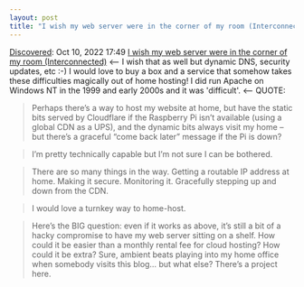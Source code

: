 ```yaml
---
layout: post
title: "I wish my web server were in the corner of my room (Interconnected)"
---
```

[Discovered](http://rolandtanglao.com/2020/07/29/p1-blogthis-checkvist-list-links-to-blog/): Oct 10, 2022 17:49 [I wish my web server were in the corner of my room (Interconnected)](https://interconnected.org/home/2022/10/10/servers) <-- I wish that as well but dynamic DNS, security updates, etc :-) I would love to buy a box and a service that somehow takes these difficulties magically out of home hosting! I did run Apache on Windows NT in the 1999 and early 2000s and it was 'difficult'. <-- QUOTE: 

>Perhaps there’s a way to host my website at home, but have the static bits served by Cloudflare if the Raspberry Pi isn’t available (using a global CDN as a UPS), and the dynamic bits always visit my home – but there’s a graceful “come back later” message if the Pi is down?

>I’m pretty technically capable but I’m not sure I can be bothered.

>There are so many things in the way. Getting a routable IP address at home. Making it secure. Monitoring it. Gracefully stepping up and down from the CDN.

>I would love a turnkey way to home-host.

>Here’s the BIG question: even if it works as above, it’s still a bit of a hacky compromise to have my web server sitting on a shelf. How could it be easier than a monthly rental fee for cloud hosting? How could it be extra? Sure, ambient beats playing into my home office when somebody visits this blog… but what else? There’s a project here.

